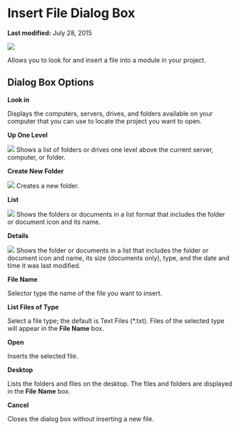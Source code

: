 
# Insert File Dialog Box

 **Last modified:** July 28, 2015


![](../images/insrtfl_ZA01201618.gif)



Allows you to look for and insert a file into a module in your project.


## Dialog Box Options

 **Look in**

Displays the computers, servers, drives, and folders available on your computer that you can use to locate the project you want to open.

 **Up One Level**


![](../images/tbr_up_ZA01201763.gif) Shows a list of folders or drives one level above the current server, computer, or folder.

 **Create New Folder**


![](../images/tbr_new_ZA01201715.gif) Creates a new folder.

 **List**


![](../images/tbr_list_ZA01201712.gif) Shows the folders or documents in a list format that includes the folder or document icon and its name.

 **Details**


![](../images/tbr_deta_ZA01201697.gif) Shows the folder or documents in a list that includes the folder or document icon and name, its size (documents only), type, and the date and time it was last modified.

 **File Name**

Selector type the name of the file you want to insert.

 **List Files of Type**

Select a file type; the default is Text Files (*.txt). Files of the selected type will appear in the  **File Name** box.

 **Open**

Inserts the selected file.

 **Desktop**

Lists the folders and files on the desktop. The files and folders are displayed in the  **File** **Name** box.

 **Cancel**

Closes the dialog box without inserting a new file.

